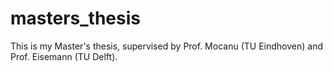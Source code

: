 # masters_thesis
This is my Master's thesis, supervised by Prof. Mocanu (TU Eindhoven) and Prof. Eisemann (TU Delft). 
